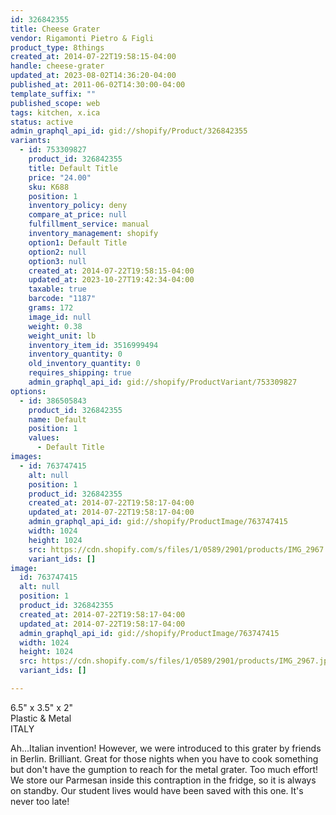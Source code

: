 ```yaml
---
id: 326842355
title: Cheese Grater
vendor: Rigamonti Pietro & Figli
product_type: 8things
created_at: 2014-07-22T19:58:15-04:00
handle: cheese-grater
updated_at: 2023-08-02T14:36:20-04:00
published_at: 2011-06-02T14:30:00-04:00
template_suffix: ""
published_scope: web
tags: kitchen, x.ica
status: active
admin_graphql_api_id: gid://shopify/Product/326842355
variants:
  - id: 753309827
    product_id: 326842355
    title: Default Title
    price: "24.00"
    sku: K688
    position: 1
    inventory_policy: deny
    compare_at_price: null
    fulfillment_service: manual
    inventory_management: shopify
    option1: Default Title
    option2: null
    option3: null
    created_at: 2014-07-22T19:58:15-04:00
    updated_at: 2023-10-27T19:42:34-04:00
    taxable: true
    barcode: "1187"
    grams: 172
    image_id: null
    weight: 0.38
    weight_unit: lb
    inventory_item_id: 3516999494
    inventory_quantity: 0
    old_inventory_quantity: 0
    requires_shipping: true
    admin_graphql_api_id: gid://shopify/ProductVariant/753309827
options:
  - id: 386505843
    product_id: 326842355
    name: Default
    position: 1
    values:
      - Default Title
images:
  - id: 763747415
    alt: null
    position: 1
    product_id: 326842355
    created_at: 2014-07-22T19:58:17-04:00
    updated_at: 2014-07-22T19:58:17-04:00
    admin_graphql_api_id: gid://shopify/ProductImage/763747415
    width: 1024
    height: 1024
    src: https://cdn.shopify.com/s/files/1/0589/2901/products/IMG_2967.jpeg?v=1406073497
    variant_ids: []
image:
  id: 763747415
  alt: null
  position: 1
  product_id: 326842355
  created_at: 2014-07-22T19:58:17-04:00
  updated_at: 2014-07-22T19:58:17-04:00
  admin_graphql_api_id: gid://shopify/ProductImage/763747415
  width: 1024
  height: 1024
  src: https://cdn.shopify.com/s/files/1/0589/2901/products/IMG_2967.jpeg?v=1406073497
  variant_ids: []

---
```


6.5" x 3.5" x 2"  
Plastic & Metal  
ITALY

Ah...Italian invention! However, we were introduced to this grater by friends in Berlin. Brilliant. Great for those nights when you have to cook something but don't have the gumption to reach for the metal grater. Too much effort! We store our Parmesan inside this contraption in the fridge, so it is always on standby. Our student lives would have been saved with this one. It's never too late!